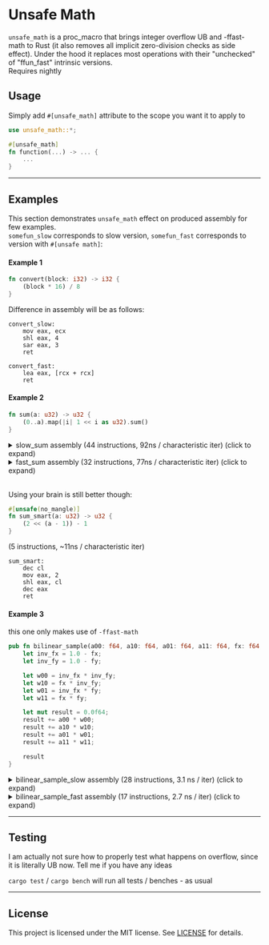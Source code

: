 # Unsafe Math

`unsafe_math` is a proc_macro that brings integer overflow UB and -ffast-math to Rust (it also removes all implicit zero-division checks as side effect). Under the hood it replaces most operations with their "unchecked" of "ffun_fast" intrinsic versions.\
Requires nightly

## Usage
Simply add `#[unsafe_math]` attribute to the scope you want it to apply to

```rust
use unsafe_math::*;

#[unsafe_math]
fn function(...) -> ... {
    ...
}
```

---

## Examples

This section demonstrates `unsafe_math` effect on produced assembly for few examples.\
`somefun_slow` corresponds to slow version, `somefun_fast` corresponds to version with `#[unsafe math]`:

#### Example 1
```rust
fn convert(block: i32) -> i32 {
    (block * 16) / 8
}
```

Difference in assembly will be as follows:

```assembly
convert_slow:
    mov eax, ecx
    shl eax, 4
    sar eax, 3
    ret

convert_fast:
    lea eax, [rcx + rcx]
    ret

```

#### Example 2

```rust
fn sum(a: u32) -> u32 {
    (0..a).map(|i| 1 << i as u32).sum()
}
```

<details>

<summary>slow_sum assembly (44 instructions, 92ns / characteristic iter) (click to expand)</summary>

```assembly
sum_sum
    push rsi
    test ecx, ecx
    je .LBB7_1
    mov r8d, ecx
    mov r9d, ecx
    and r9d, 3
    cmp ecx, 4
    jae .LBB7_4
    xor eax, eax
    xor edx, edx
    jmp .LBB7_6
.LBB7_1:
    xor eax, eax
    pop rsi
    ret
.LBB7_4:
    and r8d, -4
    xor eax, eax
    xor edx, edx
.LBB7_5:
    mov ecx, edx
    and cl, 28
    mov r10d, 1
    shl r10d, cl
    mov r11d, 2
    shl r11d, cl
    mov esi, 4
    shl esi, cl
    add r10d, eax
    add esi, r11d
    mov eax, 8
    shl eax, cl
    add esi, r10d
    add edx, 4
    add eax, esi
    cmp r8d, edx
    jne .LBB7_5
.LBB7_6:
    test r9d, r9d
    je .LBB7_8
.LBB7_7:
    mov r8d, 1
    mov ecx, edx
    shl r8d, cl
    inc edx
    add eax, r8d
    dec r9d
    jne .LBB7_7
.LBB7_8:
    pop rsi
    ret
```
</details>

<details>
<summary>fast_sum assembly (32 instructions, 77ns / characteristic iter) (click to expand)</summary>

```assembly
sum_fast:
    test ecx, ecx
    je .LBB10_1
    mov edx, ecx
    mov r9d, ecx
    and r9d, 7
    cmp ecx, 8
    jae .LBB10_4
    xor eax, eax
    xor ecx, ecx
    jmp .LBB10_6
.LBB10_1:
    xor eax, eax
    ret
.LBB10_4:
    and edx, -8
    xor eax, eax
    xor r8d, r8d
.LBB10_5:
    mov r10d, 255
    mov ecx, r8d
    shl r10d, cl
    lea ecx, [r8 + 8]
    add eax, r10d
    mov r8d, ecx
    cmp edx, ecx
    jne .LBB10_5
.LBB10_6:
    test r9d, r9d
    je .LBB10_8
.LBB10_7:
    mov edx, 1
    shl edx, cl
    inc ecx
    add eax, edx
    dec r9d
    jne .LBB10_7
.LBB10_8:
    ret
```
</details>

<br>

Using your brain is still better though:

```rust
#[unsafe(no_mangle)]
fn sum_smart(a: u32) -> u32 {
    (2 << (a - 1)) - 1
}
```

(5 instructions, ~11ns / characteristic iter)
```assembly
sum_smart:
    dec cl
    mov eax, 2
    shl eax, cl
    dec eax
    ret
```

#### Example 3
this one only makes use of `-ffast-math`

```rust
pub fn bilinear_sample(a00: f64, a10: f64, a01: f64, a11: f64, fx: f64, fy: f64) -> f64 {
    let inv_fx = 1.0 - fx;
    let inv_fy = 1.0 - fy;

    let w00 = inv_fx * inv_fy;
    let w10 = fx * inv_fy;
    let w01 = inv_fx * fy;
    let w11 = fx * fy;

    let mut result = 0.0f64;
    result += a00 * w00;
    result += a10 * w10;
    result += a01 * w01;
    result += a11 * w11;

    result
}
```

<details>
<summary>bilinear_sample_slow assembly (28 instructions, 3.1 ns / iter) (click to expand)</summary>

```assembly
bilinear_sample_slow:
	sub rsp, 40
	movaps xmmword ptr [rsp + 16], xmm7
	movaps xmmword ptr [rsp], xmm6
	movsd xmm4, qword ptr [rsp + 88]
	movsd xmm5, qword ptr [rsp + 80]
	movapd xmm6, xmm4
	unpcklpd xmm6, xmm5
	movapd xmm7, xmmword ptr [rip + __xmm@3ff00000000000003ff0000000000000]
	subpd xmm7, xmm6
	movapd xmm6, xmm7
	unpckhpd xmm6, xmm7
	mulsd xmm6, xmm7
	mulsd xmm5, xmm4
	mulsd xmm0, xmm6
	xorpd xmm4, xmm4
	addsd xmm0, xmm4
	mulpd xmm7, xmmword ptr [rsp + 80]
	unpcklpd xmm1, xmm2
	mulpd xmm7, xmm1
	addsd xmm0, xmm7
	unpckhpd xmm7, xmm7
	addsd xmm0, xmm7
	mulsd xmm5, xmm3
	addsd xmm0, xmm5
	movaps xmm6, xmmword ptr [rsp]
	movaps xmm7, xmmword ptr [rsp + 16]
	add rsp, 40
	ret
```
</details>

<details>
<summary>bilinear_sample_fast assembly (17 instructions, 2.7 ns / iter) (click to expand)</summary>

```assembly
bilinear_sample_fast:
	movsd xmm4, qword ptr [rsp + 40]
	movsd xmm5, qword ptr [rip + __real@3ff0000000000000]
	subsd xmm5, xmm4
	movddup xmm4, xmm4
	unpcklpd xmm3, xmm1
	mulpd xmm4, xmm3
	movddup xmm1, xmm5
	unpcklpd xmm2, xmm0
	mulpd xmm1, xmm2
	addpd xmm1, xmm4
	movapd xmm0, xmm1
	unpckhpd xmm0, xmm1
	subsd xmm1, xmm0
	mulsd xmm1, qword ptr [rsp + 48]
	addsd xmm1, xmm0
	movapd xmm0, xmm1
	ret
```
</details>

---

## Testing

I am actually not sure how to properly test what happens on overflow, since it is literally UB now. Tell me if you have any ideas 

`cargo test` / `cargo bench` will run all tests / benches - as usual

---

## License

This project is licensed under the MIT license. See [LICENSE](LICENSE) for details.
